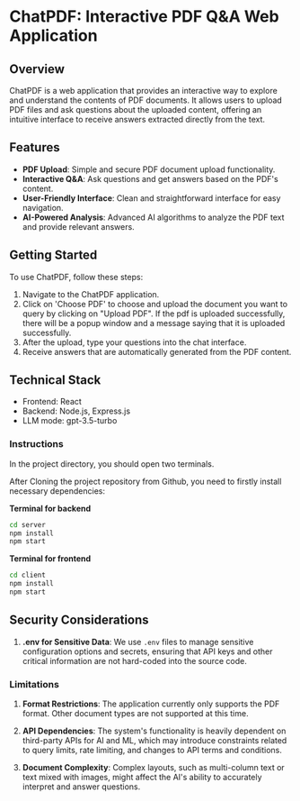 # ChatPDF: Interactive PDF Q&A Web Application

## Overview

ChatPDF is a web application that provides an interactive way to explore and understand the contents of PDF documents. It allows users to upload PDF files and ask questions about the uploaded content, offering an intuitive interface to receive answers extracted directly from the text.

## Features

- **PDF Upload**: Simple and secure PDF document upload functionality.
- **Interactive Q&A**: Ask questions and get answers based on the PDF's content.
- **User-Friendly Interface**: Clean and straightforward interface for easy navigation.
- **AI-Powered Analysis**: Advanced AI algorithms to analyze the PDF text and provide relevant answers.

## Getting Started

To use ChatPDF, follow these steps:

1. Navigate to the ChatPDF application.
2. Click on 'Choose PDF' to choose and upload the document you want to query by clicking on "Upload PDF". If the pdf is uploaded successfully, there will be a popup window and a message saying that it is uploaded successfully.
3. After the upload, type your questions into the chat interface.
4. Receive answers that are automatically generated from the PDF content.

## Technical Stack

- Frontend: React
- Backend: Node.js, Express.js
- LLM mode: gpt-3.5-turbo

### Instructions
In the project directory, you should open two terminals.

After Cloning the project repository from Github, you need to firstly install necessary dependencies:

**Terminal for backend**

```bash
cd server
npm install
npm start

```
**Terminal for frontend**

```bash 
cd client
npm install
npm start
```

## Security Considerations

1. **.env for Sensitive Data**: We use `.env` files to manage sensitive configuration options and secrets, ensuring that API keys and other critical information are not hard-coded into the source code.

### Limitations
1. **Format Restrictions**: The application currently only supports the PDF format. Other document types are not supported at this time.

2. **API Dependencies**: The system's functionality is heavily dependent on third-party APIs for AI and ML, which may introduce constraints related to query limits, rate limiting, and changes to API terms and conditions.

3. **Document Complexity**: Complex layouts, such as multi-column text or text mixed with images, might affect the AI's ability to accurately interpret and answer questions.
